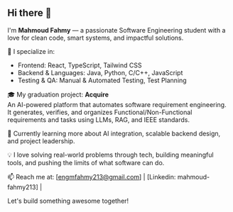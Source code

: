 ## Hi there 👋

I'm **Mahmoud Fahmy** — a passionate Software Engineering student with a love for clean code, smart systems, and impactful solutions.

🚀 I specialize in:
- Frontend: React, TypeScript, Tailwind CSS  
- Backend & Languages: Java, Python, C/C++, JavaScript  
- Testing & QA: Manual & Automated Testing, Test Planning

🎓 My graduation project: **Acquire**  
An AI-powered platform that automates software requirement engineering. It generates, verifies, and organizes Functional/Non-Functional requirements and tasks using LLMs, RAG, and IEEE standards.

🌱 Currently learning more about AI integration, scalable backend design, and project leadership.

💡 I love solving real-world problems through tech, building meaningful tools, and pushing the limits of what software can do.

📫 Reach me at: [engmfahmy213@gmail.com] | [Linkedin: mahmoud-fahmy213] |

Let's build something awesome together!
